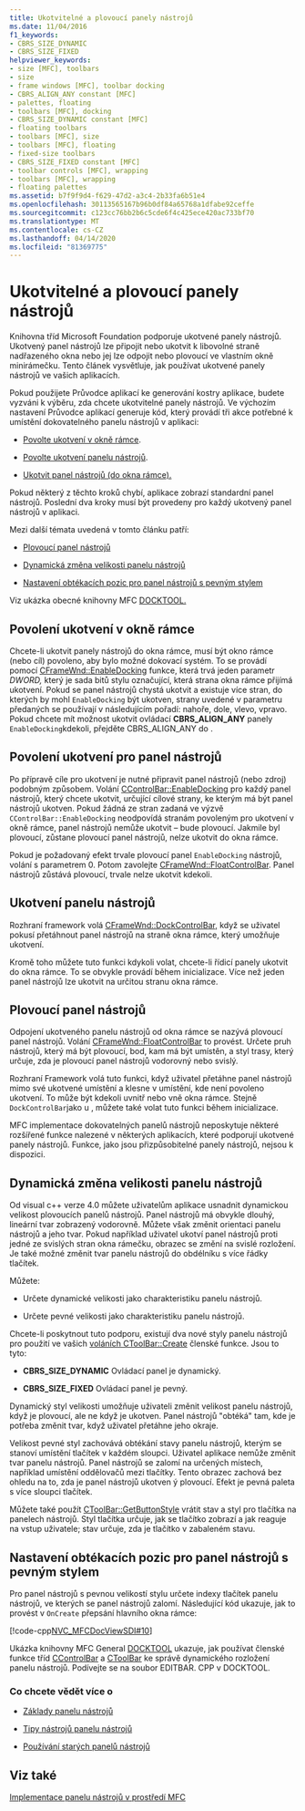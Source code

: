```yaml
---
title: Ukotvitelné a plovoucí panely nástrojů
ms.date: 11/04/2016
f1_keywords:
- CBRS_SIZE_DYNAMIC
- CBRS_SIZE_FIXED
helpviewer_keywords:
- size [MFC], toolbars
- size
- frame windows [MFC], toolbar docking
- CBRS_ALIGN_ANY constant [MFC]
- palettes, floating
- toolbars [MFC], docking
- CBRS_SIZE_DYNAMIC constant [MFC]
- floating toolbars
- toolbars [MFC], size
- toolbars [MFC], floating
- fixed-size toolbars
- CBRS_SIZE_FIXED constant [MFC]
- toolbar controls [MFC], wrapping
- toolbars [MFC], wrapping
- floating palettes
ms.assetid: b7f9f9d4-f629-47d2-a3c4-2b33fa6b51e4
ms.openlocfilehash: 30113565167b96b0df84a65768a1dfabe92ceffe
ms.sourcegitcommit: c123cc76bb2b6c5cde6f4c425ece420ac733bf70
ms.translationtype: MT
ms.contentlocale: cs-CZ
ms.lasthandoff: 04/14/2020
ms.locfileid: "81369775"
---
```

# <a name="docking-and-floating-toolbars"></a>Ukotvitelné a plovoucí panely nástrojů

Knihovna tříd Microsoft Foundation podporuje ukotvené panely nástrojů. Ukotvený panel nástrojů lze připojit nebo ukotvit k libovolné straně nadřazeného okna nebo jej lze odpojit nebo plovoucí ve vlastním okně minirámečku. Tento článek vysvětluje, jak používat ukotvené panely nástrojů ve vašich aplikacích.

Pokud použijete Průvodce aplikací ke generování kostry aplikace, budete vyzváni k výběru, zda chcete ukotvitelné panely nástrojů. Ve výchozím nastavení Průvodce aplikací generuje kód, který provádí tři akce potřebné k umístění dokovatelného panelu nástrojů v aplikaci:

- [Povolte ukotvení v okně rámce](#_core_enabling_docking_in_a_frame_window).

- [Povolte ukotvení panelu nástrojů](#_core_enabling_docking_for_a_toolbar).

- [Ukotvit panel nástrojů (do okna rámce).](#_core_docking_the_toolbar)

Pokud některý z těchto kroků chybí, aplikace zobrazí standardní panel nástrojů. Poslední dva kroky musí být provedeny pro každý ukotvený panel nástrojů v aplikaci.

Mezi další témata uvedená v tomto článku patří:

- [Plovoucí panel nástrojů](#_core_floating_the_toolbar)

- [Dynamická změna velikosti panelu nástrojů](#_core_dynamically_resizing_the_toolbar)

- [Nastavení obtékacích pozic pro panel nástrojů s pevným stylem](#_core_setting_wrap_positions_for_a_fixed_style_toolbar)

Viz ukázka obecné knihovny MFC [DOCKTOOL.](../overview/visual-cpp-samples.md)

## <a name="enabling-docking-in-a-frame-window"></a><a name="_core_enabling_docking_in_a_frame_window"></a>Povolení ukotvení v okně rámce

Chcete-li ukotvit panely nástrojů do okna rámce, musí být okno rámce (nebo cíl) povoleno, aby bylo možné dokovací systém. To se provádí pomocí [CFrameWnd::EnableDocking](../mfc/reference/cframewnd-class.md#enabledocking) funkce, která trvá jeden parametr *DWORD,* který je sada bitů stylu označující, která strana okna rámce přijímá ukotvení. Pokud se panel nástrojů chystá ukotvit a existuje více stran, do kterých by mohl `EnableDocking` být ukotven, strany uvedené v parametru předaných se používají v následujícím pořadí: nahoře, dole, vlevo, vpravo. Pokud chcete mít možnost ukotvit ovládací **CBRS_ALIGN_ANY** panely `EnableDocking`kdekoli, přejděte CBRS_ALIGN_ANY do .

## <a name="enabling-docking-for-a-toolbar"></a><a name="_core_enabling_docking_for_a_toolbar"></a>Povolení ukotvení pro panel nástrojů

Po přípravě cíle pro ukotvení je nutné připravit panel nástrojů (nebo zdroj) podobným způsobem. Volání [CControlBar::EnableDocking](../mfc/reference/ccontrolbar-class.md#enabledocking) pro každý panel nástrojů, který chcete ukotvit, určující cílové strany, ke kterým má být panel nástrojů ukotven. Pokud žádná ze stran zadaná ve výzvě `CControlBar::EnableDocking` neodpovídá stranám povoleným pro ukotvení v okně rámce, panel nástrojů nemůže ukotvit – bude plovoucí. Jakmile byl plovoucí, zůstane plovoucí panel nástrojů, nelze ukotvit do okna rámce.

Pokud je požadovaný efekt trvale plovoucí panel `EnableDocking` nástrojů, volání s parametrem 0. Potom zavolejte [CFrameWnd::FloatControlBar](../mfc/reference/cframewnd-class.md#floatcontrolbar). Panel nástrojů zůstává plovoucí, trvale nelze ukotvit kdekoli.

## <a name="docking-the-toolbar"></a><a name="_core_docking_the_toolbar"></a>Ukotvení panelu nástrojů

Rozhraní framework volá [CFrameWnd::DockControlBar,](../mfc/reference/cframewnd-class.md#dockcontrolbar) když se uživatel pokusí přetáhnout panel nástrojů na straně okna rámce, který umožňuje ukotvení.

Kromě toho můžete tuto funkci kdykoli volat, chcete-li řídicí panely ukotvit do okna rámce. To se obvykle provádí během inicializace. Více než jeden panel nástrojů lze ukotvit na určitou stranu okna rámce.

## <a name="floating-the-toolbar"></a><a name="_core_floating_the_toolbar"></a>Plovoucí panel nástrojů

Odpojení ukotveného panelu nástrojů od okna rámce se nazývá plovoucí panel nástrojů. Volání [CFrameWnd::FloatControlBar](../mfc/reference/cframewnd-class.md#floatcontrolbar) to provést. Určete pruh nástrojů, který má být plovoucí, bod, kam má být umístěn, a styl trasy, který určuje, zda je plovoucí panel nástrojů vodorovný nebo svislý.

Rozhraní Framework volá tuto funkci, když uživatel přetáhne panel nástrojů mimo své ukotvené umístění a klesne v umístění, kde není povoleno ukotvení. To může být kdekoli uvnitř nebo vně okna rámce. Stejně `DockControlBar`jako u , můžete také volat tuto funkci během inicializace.

MFC implementace dokovatelných panelů nástrojů neposkytuje některé rozšířené funkce nalezené v některých aplikacích, které podporují ukotvené panely nástrojů. Funkce, jako jsou přizpůsobitelné panely nástrojů, nejsou k dispozici.

## <a name="dynamically-resizing-the-toolbar"></a><a name="_core_dynamically_resizing_the_toolbar"></a>Dynamická změna velikosti panelu nástrojů

Od visual c++ verze 4.0 můžete uživatelům aplikace usnadnit dynamickou velikost plovoucích panelů nástrojů. Panel nástrojů má obvykle dlouhý, lineární tvar zobrazený vodorovně. Můžete však změnit orientaci panelu nástrojů a jeho tvar. Pokud například uživatel ukotví panel nástrojů proti jedné ze svislých stran okna rámečku, obrazec se změní na svislé rozložení. Je také možné změnit tvar panelu nástrojů do obdélníku s více řádky tlačítek.

Můžete:

- Určete dynamické velikosti jako charakteristiku panelu nástrojů.

- Určete pevné velikosti jako charakteristiku panelu nástrojů.

Chcete-li poskytnout tuto podporu, existují dva nové styly panelu nástrojů pro použití ve vašich [voláních CToolBar::Create](../mfc/reference/ctoolbar-class.md#create) členské funkce. Jsou to tyto:

- **CBRS_SIZE_DYNAMIC** Ovládací panel je dynamický.

- **CBRS_SIZE_FIXED** Ovládací panel je pevný.

Dynamický styl velikosti umožňuje uživateli změnit velikost panelu nástrojů, když je plovoucí, ale ne když je ukotven. Panel nástrojů "obtéká" tam, kde je potřeba změnit tvar, když uživatel přetáhne jeho okraje.

Velikost pevné styl zachovává obtékání stavy panelu nástrojů, kterým se stanoví umístění tlačítek v každém sloupci. Uživatel aplikace nemůže změnit tvar panelu nástrojů. Panel nástrojů se zalomí na určených místech, například umístění oddělovačů mezi tlačítky. Tento obrazec zachová bez ohledu na to, zda je panel nástrojů ukotven ý plovoucí. Efekt je pevná paleta s více sloupci tlačítek.

Můžete také použít [CToolBar::GetButtonStyle](../mfc/reference/ctoolbar-class.md#getbuttonstyle) vrátit stav a styl pro tlačítka na panelech nástrojů. Styl tlačítka určuje, jak se tlačítko zobrazí a jak reaguje na vstup uživatele; stav určuje, zda je tlačítko v zabaleném stavu.

## <a name="setting-wrap-positions-for-a-fixed-style-toolbar"></a><a name="_core_setting_wrap_positions_for_a_fixed_style_toolbar"></a>Nastavení obtékacích pozic pro panel nástrojů s pevným stylem

Pro panel nástrojů s pevnou velikostí stylu určete indexy tlačítek panelu nástrojů, ve kterých se panel nástrojů zalomí. Následující kód ukazuje, jak to provést v `OnCreate` přepsání hlavního okna rámce:

[!code-cpp[NVC_MFCDocViewSDI#10](../mfc/codesnippet/cpp/docking-and-floating-toolbars_1.cpp)]

Ukázka knihovny MFC General [DOCKTOOL](../overview/visual-cpp-samples.md) ukazuje, jak používat členské funkce tříd [CControlBar](../mfc/reference/ccontrolbar-class.md) a [CToolBar](../mfc/reference/ctoolbar-class.md) ke správě dynamického rozložení panelu nástrojů. Podívejte se na soubor EDITBAR. CPP v DOCKTOOL.

### <a name="what-do-you-want-to-know-more-about"></a>Co chcete vědět více o

- [Základy panelu nástrojů](../mfc/toolbar-fundamentals.md)

- [Tipy nástrojů panelu nástrojů](../mfc/toolbar-tool-tips.md)

- [Používání starých panelů nástrojů](../mfc/using-your-old-toolbars.md)

## <a name="see-also"></a>Viz také

[Implementace panelu nástrojů v prostředí MFC](../mfc/mfc-toolbar-implementation.md)
